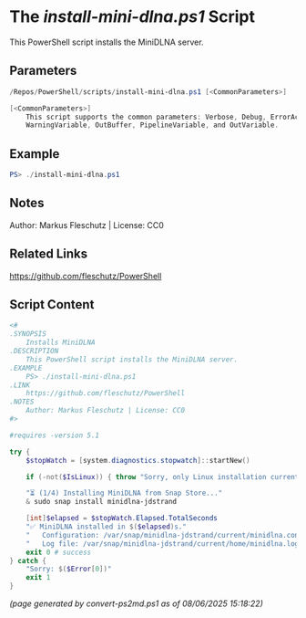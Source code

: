 The *install-mini-dlna.ps1* Script
===========================

This PowerShell script installs the MiniDLNA server.

Parameters
----------
```powershell
/Repos/PowerShell/scripts/install-mini-dlna.ps1 [<CommonParameters>]

[<CommonParameters>]
    This script supports the common parameters: Verbose, Debug, ErrorAction, ErrorVariable, WarningAction, 
    WarningVariable, OutBuffer, PipelineVariable, and OutVariable.
```

Example
-------
```powershell
PS> ./install-mini-dlna.ps1

```

Notes
-----
Author: Markus Fleschutz | License: CC0

Related Links
-------------
https://github.com/fleschutz/PowerShell

Script Content
--------------
```powershell
<#
.SYNOPSIS
	Installs MiniDLNA
.DESCRIPTION
	This PowerShell script installs the MiniDLNA server.
.EXAMPLE
	PS> ./install-mini-dlna.ps1
.LINK
	https://github.com/fleschutz/PowerShell
.NOTES
	Author: Markus Fleschutz | License: CC0
#>

#requires -version 5.1

try {
	$stopWatch = [system.diagnostics.stopwatch]::startNew()

	if (-not($IsLinux)) { throw "Sorry, only Linux installation currently supported" }

	"⏳ (1/4) Installing MiniDLNA from Snap Store..."
	& sudo snap install minidlna-jdstrand

	[int]$elapsed = $stopWatch.Elapsed.TotalSeconds
	"✅ MiniDLNA installed in $($elapsed)s."
	"   Configuration: /var/snap/minidlna-jdstrand/current/minidlna.conf"
	"   Log file: /var/snap/minidlna-jdstrand/current/home/minidlna.log"
	exit 0 # success
} catch {
	"Sorry: $($Error[0])"
	exit 1
}
```

*(page generated by convert-ps2md.ps1 as of 08/06/2025 15:18:22)*
